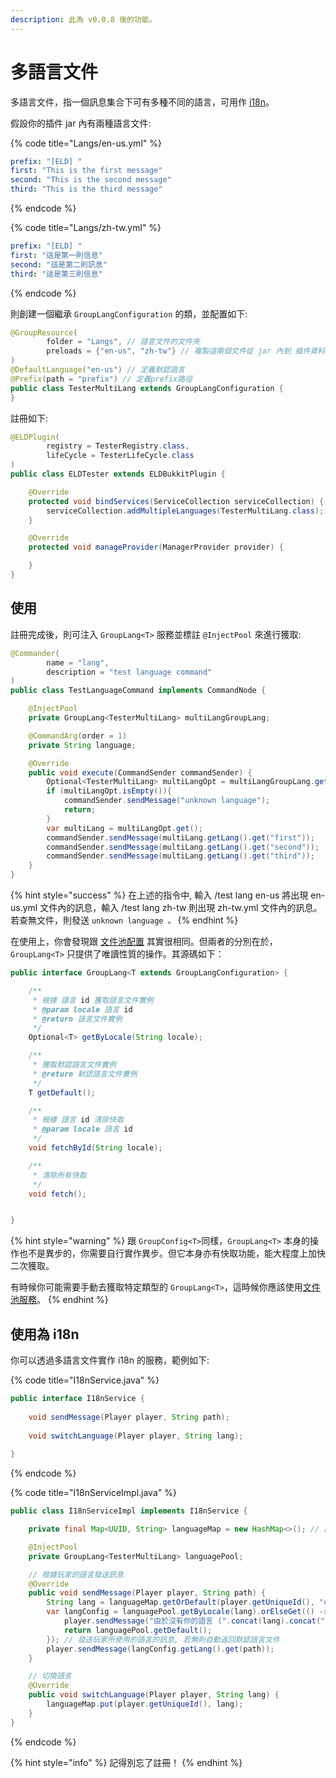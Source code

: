 ```yaml
---
description: 此為 v0.0.8 後的功能。
---
```


# 多語言文件

多語言文件，指一個訊息集合下可有多種不同的語言，可用作 [i18n](https://openhome.cc/Gossip/Rails/i18n.html)。

假設你的插件 jar 內有兩種語言文件:

{% code title="Langs/en-us.yml" %}
```yaml
prefix: "[ELD] "
first: "This is the first message"
second: "This is the second message"
third: "This is the third message"
```
{% endcode %}

{% code title="Langs/zh-tw.yml" %}
```yaml
prefix: "[ELD] "
first: "這是第一則信息"
second: "這是第二則訊息"
third: "這是第三則信息"
```
{% endcode %}

則創建一個繼承 `GroupLangConfiguration` 的類，並配置如下:

```java
@GroupResource(
        folder = "Langs", // 語言文件的文件夾
        preloads = {"en-us", "zh-tw"} // 複製這兩個文件從 jar 內到 插件資料夾
)
@DefaultLanguage("en-us") // 定義默認語言
@Prefix(path = "prefix") // 定義prefix路徑
public class TesterMultiLang extends GroupLangConfiguration {
}

```

註冊如下:

```java
@ELDPlugin(
        registry = TesterRegistry.class,
        lifeCycle = TesterLifeCycle.class
)
public class ELDTester extends ELDBukkitPlugin {

    @Override
    protected void bindServices(ServiceCollection serviceCollection) {
        serviceCollection.addMultipleLanguages(TesterMultiLang.class); // 註冊多語言文件
    }

    @Override
    protected void manageProvider(ManagerProvider provider) {

    }
}
```

## 使用

註冊完成後，則可注入 `GroupLang<T>` 服務並標註 `@InjectPool` 來進行獲取:

```java
@Commander(
        name = "lang",
        description = "test language command"
)
public class TestLanguageCommand implements CommandNode {

    @InjectPool
    private GroupLang<TesterMultiLang> multiLangGroupLang;

    @CommandArg(order = 1)
    private String language;

    @Override
    public void execute(CommandSender commandSender) {
        Optional<TesterMultiLang> multiLangOpt = multiLangGroupLang.getByLocale(language);
        if (multiLangOpt.isEmpty()){
            commandSender.sendMessage("unknown language");
            return;
        }
        var multiLang = multiLangOpt.get();
        commandSender.sendMessage(multiLang.getLang().get("first"));
        commandSender.sendMessage(multiLang.getLang().get("second"));
        commandSender.sendMessage(multiLang.getLang().get("third"));
    }
}
```

{% hint style="success" %}
在上述的指令中, 輸入 /test lang en-us 將出現 en-us.yml 文件內的訊息，輸入 /test lang zh-tw 則出現 zh-tw.yml 文件內的訊息。若查無文件，則發送 `unknown language 。`
{% endhint %}

在使用上，你會發現跟 [文件池配置](configuration-pool.md) 其實很相同。但兩者的分別在於，`GroupLang<T>` 只提供了唯讀性質的操作。其源碼如下：

```java
public interface GroupLang<T extends GroupLangConfiguration> {

    /**
     * 根據 語言 id 獲取語言文件實例
     * @param locale 語言 id
     * @return 語言文件實例
     */
    Optional<T> getByLocale(String locale);

    /**
     * 獲取默認語言文件實例
     * @return 默認語言文件實例
     */
    T getDefault();

    /**
     * 根據 語言 id 清除快取
     * @param locale 語言 id
     */
    void fetchById(String locale);

    /**
     * 清除所有快取
     */
    void fetch();


}
```

{% hint style="warning" %}
跟 `GroupConfig<T>`同樣，`GroupLang<T>` 本身的操作也不是異步的，你需要自行實作異步。但它本身亦有快取功能，能大程度上加快二次獲取。

有時候你可能需要手動去獲取特定類型的 `GroupLang<T>`，這時候你應該使用[文件池服務](../../references/internal-api-services/config-pool-service.md)。
{% endhint %}

## 使用為 i18n 

你可以透過多語言文件實作 i18n 的服務，範例如下:

{% code title="I18nService.java" %}
```java
public interface I18nService {
    
    void sendMessage(Player player, String path);
    
    void switchLanguage(Player player, String lang);
    
}
```
{% endcode %}

{% code title="I18nServiceImpl.java" %}
```java
public class I18nServiceImpl implements I18nService {

    private final Map<UUID, String> languageMap = new HashMap<>(); // 語言儲存資料庫，你應實作離線儲存

    @InjectPool
    private GroupLang<TesterMultiLang> languagePool;

    // 根據玩家的語言發送訊息
    @Override
    public void sendMessage(Player player, String path) {
        String lang = languageMap.getOrDefault(player.getUniqueId(), "en-us");
        var langConfig = languagePool.getByLocale(lang).orElseGet(() -> {
            player.sendMessage("由於沒有你的語言 (".concat(lang).concat("), 因此使用回默認語言 en-us"));
            return languagePool.getDefault();
        }); // 發送玩家所使用的語言的訊息, 若無則自動返回默認語言文件
        player.sendMessage(langConfig.getLang().get(path));
    }

    // 切換語言
    @Override
    public void switchLanguage(Player player, String lang) {
        languageMap.put(player.getUniqueId(), lang);
    }
}
```
{% endcode %}

{% hint style="info" %}
記得別忘了註冊！
{% endhint %}



